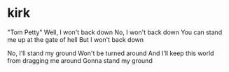 # kirk

"Tom Petty"
Well, I won't back down
No, I won't back down
You can stand me up at the gate of hell
But I won't back down

No, I'll stand my ground
Won't be turned around
And I'll keep this world from dragging me around
Gonna stand my ground

